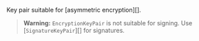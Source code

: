 Key pair suitable for [asymmetric encryption][].

> **Warning:** `EncryptionKeyPair` is not suitable for signing. Use [`SignatureKeyPair`][] for signatures.
